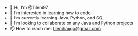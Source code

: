 - 👋 Hi, I’m @Tileni97
- 👀 I’m interested in learning how to code
- 🌱 I’m currently learning Java, Python, and SQL
- 💞️ I’m looking to collaborate on any Java and Python projects
- 📫 How to reach me: tilenihango@gmail.com

<!---
Tileni97/Tileni97 is a ✨ special ✨ repository because its `README.md` (this file) appears on your GitHub profile.
You can click the Preview link to take a look at your changes.
--->
